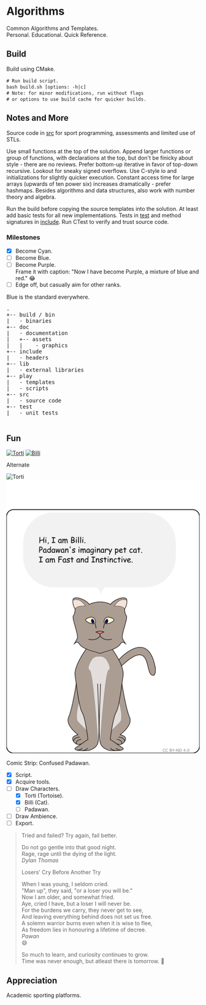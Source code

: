 Algorithms
==========

Common Algorithms and Templates.  
Personal. Educational. Quick Reference.  

Build
-----

Build using CMake.

```shell
# Run build script.
bash build.sh [options: -h|c]
# Note: for minor modifications, run without flags
# or options to use build cache for quicker builds.

```

Notes and More
--------------

Source code in [src](/src/) for sport programming, assessments and limited use of STLs.  

Use small functions at the top of the solution. Append larger functions or group of functions, with declarations at the top, but don't be finicky about style - there are no reviews. Prefer bottom-up iterative in favor of top-down recursive. Lookout for sneaky signed overflows. Use C-style io and initializations for slightly quicker execution. Constant access time for large arrays (upwards of ten power six) increases dramatically - prefer hashmaps. Besides algorithms and data structures, also work with number theory and algebra.  

Run the build before copying the source templates into the solution. At least add basic tests for all new implementations.
Tests in [test](/test/) and method signatures in [include](/include/). Run CTest to verify and trust source code.

### Milestones

- [x] Become Cyan.  
- [ ] Become Blue.  
- [ ] Become Purple.  
    Frame it with caption:
    "Now I have become Purple, a mixture of blue and red." :joy:
- [ ] Edge off, but casually aim for other ranks.  

Blue is the standard everywhere.  

<pre>
.
+-- build / bin
|   - binaries
+-- doc
|   - documentation
|   +-- assets
|   |    - graphics
+-- include
|   - headers
+-- lib
|   - external libraries
+-- play
|   - templates
|   - scripts
+-- src
|   - source code
+-- test
|   - unit tests

</pre>

Fun
---

[![Torti](https://i.ibb.co/MNrZN9v/billi.png)](https://ibb.co/MNrZN9v) [![Billi](https://i.ibb.co/yF6TmQP/torti.png)](https://ibb.co/yF6TmQP)  

Alternate

![Torti](/doc/asset/torti512.png) ![Billi](/doc/asset/billi.png)  

Comic Strip: Confused Padawan.

- [x] Script.  
- [x] Acquire tools.  
- [ ] Draw Characters.  
  - [x] Torti (Tortoise).  
  - [x] Billi (Cat).  
  - [ ] Padawan.  
- [ ] Draw Ambience.  
- [ ] Export.  

>
> Tried and failed? Try again, fail better.
>
> Do not go gentle into that good night.  
> Rage, rage until the dying of the light.  
> <cite>Dylan Thomas</cite>
>
>
> Losers' Cry Before Another Try  
>
> When I was young, I seldom cried.  
> "Man up", they said, "or a loser you will be."  
> Now I am older, and somewhat fried.  
> Aye, cried I have, but a loser I will never be.  
> For the burdens we carry, they never get to see,  
> And leaving everything behind does not set us free.  
> A solemn warrior burns even when it is wise to flee,  
> As freedom lies in honouring a lifetime of decree.  
> <cite>Pawan</cite>  
> :smile:
>
> So much to learn, and curiosity continues to grow.  
> Time was never enough, but atleast there is tomorrow. :rofl:
>

Appreciation
------------

Academic sporting platforms.

